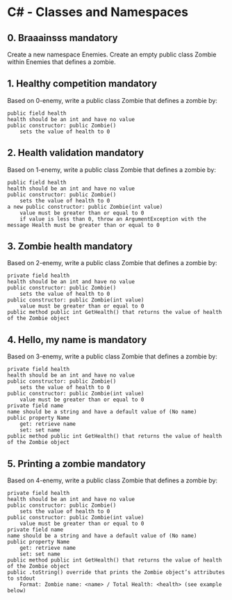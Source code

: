 # C# - Classes and Namespaces

##  0. Braaainsss mandatory

Create a new namespace Enemies. Create an empty public class Zombie within Enemies that defines a zombie.

##  1. Healthy competition mandatory

Based on 0-enemy, write a public class Zombie that defines a zombie by:

    public field health
    health should be an int and have no value
    public constructor: public Zombie()
        sets the value of health to 0



##  2. Health validation mandatory

Based on 1-enemy, write a public class Zombie that defines a zombie by:

    public field health
    health should be an int and have no value
    public constructor: public Zombie()
        sets the value of health to 0
    a new public constructor: public Zombie(int value)
        value must be greater than or equal to 0
        if value is less than 0, throw an ArgumentException with the message Health must be greater than or equal to 0


##  3. Zombie health mandatory

Based on 2-enemy, write a public class Zombie that defines a zombie by:

    private field health
    health should be an int and have no value
    public constructor: public Zombie()
        sets the value of health to 0
    public constructor: public Zombie(int value)
        value must be greater than or equal to 0
    public method public int GetHealth() that returns the value of health of the Zombie object

##  4. Hello, my name is mandatory

Based on 3-enemy, write a public class Zombie that defines a zombie by:

    private field health
    health should be an int and have no value
    public constructor: public Zombie()
        sets the value of health to 0
    public constructor: public Zombie(int value)
        value must be greater than or equal to 0
    private field name
    name should be a string and have a default value of (No name)
    public property Name
        get: retrieve name
        set: set name
    public method public int GetHealth() that returns the value of health of the Zombie object


##  5. Printing a zombie mandatory

Based on 4-enemy, write a public class Zombie that defines a zombie by:

    private field health
    health should be an int and have no value
    public constructor: public Zombie()
        sets the value of health to 0
    public constructor: public Zombie(int value)
        value must be greater than or equal to 0
    private field name
    name should be a string and have a default value of (No name)
    public property Name
        get: retrieve name
        set: set name
    public method public int GetHealth() that returns the value of health of the Zombie object
    public .toString() override that prints the Zombie object’s attributes to stdout
        Format: Zombie name: <name> / Total Health: <health> (see example below)

